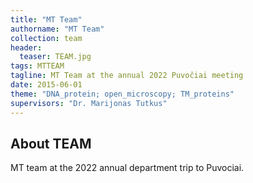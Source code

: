 ```yaml
---
title: "MT Team"
authorname: "MT Team"
collection: team
header:
  teaser: TEAM.jpg
tags: MTTEAM
tagline: MT Team at the annual 2022 Puvočiai meeting
date: 2015-06-01
theme: "DNA_protein; open_microscopy; TM_proteins"
supervisors: "Dr. Marijonas Tutkus"
---
```


<h2>About TEAM</h2>
MT team at the 2022 annual department trip to Puvociai.

<!---{% include author-research-themes.html %}
{% include publication-list.html %}--->